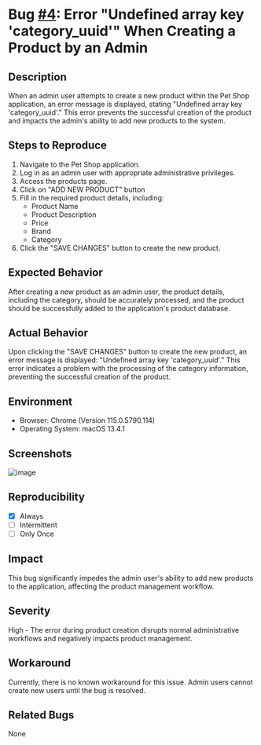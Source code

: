 # Bug [#4](https://github.com/amosnjoroge/buckhill-qa-automation-eng-task/issues/24): Error "Undefined array key 'category_uuid'" When Creating a Product by an Admin

## Description

When an admin user attempts to create a new product within the Pet Shop application, an error message is displayed, stating "Undefined array key 'category_uuid'." This error prevents the successful creation of the product and impacts the admin's ability to add new products to the system.

## Steps to Reproduce

1. Navigate to the Pet Shop application.
2. Log in as an admin user with appropriate administrative privileges.
3. Access the products page.
4. Click on "ADD NEW PRODUCT" button
5. Fill in the required product details, including:
   - Product Name
   - Product Description
   - Price
   - Brand
   - Category
6. Click the "SAVE CHANGES" button to create the new product.

## Expected Behavior

After creating a new product as an admin user, the product details, including the category, should be accurately processed, and the product should be successfully added to the application's product database.

## Actual Behavior

Upon clicking the "SAVE CHANGES" button to create the new product, an error message is displayed: "Undefined array key 'category_uuid'." This error indicates a problem with the processing of the category information, preventing the successful creation of the product.

## Environment

- Browser: Chrome (Version 115.0.5790.114)
- Operating System: macOS 13.4.1

## Screenshots

![image](https://github.com/amosnjoroge/buckhill-qa-automation-eng-task/assets/16039248/ff3c1b64-c8e3-43d8-a4ea-07c7a2bb5298)

## Reproducibility

- [x] Always
- [ ] Intermittent
- [ ] Only Once

## Impact

This bug significantly impedes the admin user's ability to add new products to the application, affecting the product management workflow.

## Severity

High - The error during product creation disrupts normal administrative workflows and negatively impacts product management.

## Workaround

Currently, there is no known workaround for this issue. Admin users cannot create new users until the bug is resolved.

## Related Bugs

None
